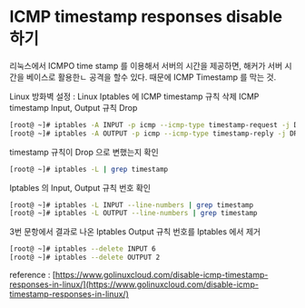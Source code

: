 # ICMP timestamp responses disable  하기

리눅스에서 ICMPO time stamp 를 이용해서 서버의 시간을 제공하면, 해커가 서버 시간을 베이스로 활용한ㄴ 공격을 할수 있다. 때문에 ICMP Timestamp 를 막는 것.  &#x20;



Linux 방화벽 설정 : Linux Iptables 에 ICMP timestamp 규칙 삭제 ICMP timestamp Input, Output 규칙 Drop

```bash
[root@ ~]# iptables -A INPUT -p icmp --icmp-type timestamp-request -j DROP
[root@ ~]# iptables -A OUTPUT -p icmp --icmp-type timestamp-reply -j DROP
```

timestamp 규칙이 Drop 으로 변했는지 확인

```bash
[root@ ~]# iptables -L | grep timestamp
```

Iptables 의 Input, Output 규칙 번호 확인

```bash
[root@ ~]# iptables -L INPUT --line-numbers | grep timestamp
[root@ ~]# iptables -L OUTPUT --line-numbers | grep timestamp
```

3번 문항에서 결과로 나온 Iptables Output 규칙 번호를 Iptables 에서 제거

```bash
[root@ ~]# iptables --delete INPUT 6
[root@ ~]# iptables --delete OUTPUT 2
```

reference : [https://www.golinuxcloud.com/disable-icmp-timestamp-responses-in-linux/](https://www.golinuxcloud.com/disable-icmp-timestamp-responses-in-linux/)
